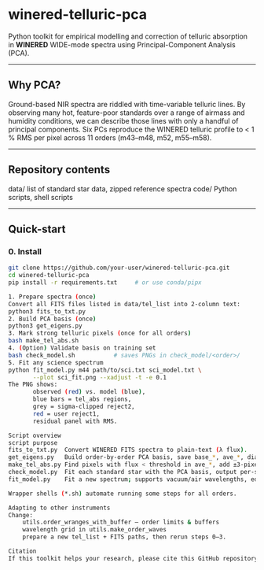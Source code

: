 # winered-telluric-pca
Python toolkit for empirical modelling and correction of telluric absorption  
in **WINERED** WIDE-mode spectra using Principal-Component Analysis (PCA).

---

## Why PCA?
Ground-based NIR spectra are riddled with time-variable telluric lines.
By observing many hot, feature-poor standards over a range of airmass and
humidity conditions, we can describe those lines with only a handful of
principal components.  Six PCs reproduce the WINERED telluric profile to
< 1 % RMS per pixel across 11 orders (m43–m48, m52, m55–m58).

---

## Repository contents
data/ list of standard star data, zipped reference spectra 
code/ Python scripts, shell scripts

---

## Quick-start

### 0. Install
```bash
git clone https://github.com/your-user/winered-telluric-pca.git
cd winered-telluric-pca
pip install -r requirements.txt     # or use conda/pipx

1. Prepare spectra (once)
Convert all FITS files listed in data/tel_list into 2-column text:
python3 fits_to_txt.py
2. Build PCA basis (once)
python3 get_eigens.py
3. Mark strong telluric pixels (once for all orders)
bash make_tel_abs.sh   
4. (Option) Validate basis on training set
bash check_model.sh           # saves PNGs in check_model/<order>/
5. Fit any science spectrum
python fit_model.py m44 path/to/sci.txt sci_model.txt \
       --plot sci_fit.png --xadjust -t -e 0.1
The PNG shows:
       observed (red) vs. model (blue),
       blue bars = tel_abs regions,
       grey = sigma-clipped reject2,
       red = user reject1,
       residual panel with RMS.

Script overview
script purpose
fits_to_txt.py	Convert WINERED FITS spectra to plain-text (λ flux).
get_eigens.py	Build order-by-order PCA basis, save base_*, ave_*, diagnostic plots.
make_tel_abs.py	Find pixels with flux < threshold in ave_*, add ±3-pixel buffer, write tel_abs_*.
check_model.py	Fit each standard star with the PCA basis, output per-star PNG + statistics.
fit_model.py	Fit a new spectrum; supports vacuum/air wavelengths, edge trimming, σ-clipping, user masks.

Wrapper shells (*.sh) automate running some steps for all orders.

Adapting to other instruments
Change:
    utils.order_wranges_with_buffer – order limits & buffers
    wavelength grid in utils.make_order_waves
    prepare a new tel_list + FITS paths, then rerun steps 0–3.

Citation
If this toolkit helps your research, please cite this GitHub repository.

